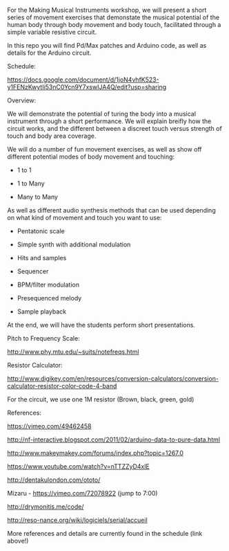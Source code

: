 For the Making Musical Instruments workshop, we will present a short series of movement exercises that demonstate the musical potential of the human body through body movement and body touch, facilitated through a simple variable resistive circuit.

In this repo you will find Pd/Max patches and Arduino code, as well as details for the Arduino circuit.

Schedule: 

https://docs.google.com/document/d/1joN4vhfK523-y1FENzKwytIi53nC0Ycn9Y7xswIJA4Q/edit?usp=sharing

Overview:

We will demonstrate the potential of turing the body into a musical instrument through a short performance. We will explain breifly how the circuit works, and the different between a discreet touch versus strength of touch and body area coverage. 

We will do a number of fun movement exercises, as well as show off different potential modes of body movement and touching: 

- 1 to 1

- 1 to Many

- Many to Many

As well as different audio synthesis methods that can be used depending on what kind of movement and touch you want to use:

- Pentatonic scale

- Simple synth with additional modulation

- Hits and samples

- Sequencer

- BPM/filter modulation

- Presequenced melody

- Sample playback

At the end, we will have the students perform short presentations.

Pitch to Frequency Scale: 

http://www.phy.mtu.edu/~suits/notefreqs.html

Resistor Calculator:

http://www.digikey.com/en/resources/conversion-calculators/conversion-calculator-resistor-color-code-4-band

For the circuit, we use one 1M resistor (Brown, black, green, gold)

References:

https://vimeo.com/49462458

http://nf-interactive.blogspot.com/2011/02/arduino-data-to-pure-data.html

http://www.makeymakey.com/forums/index.php?topic=1267.0

https://www.youtube.com/watch?v=nTTZZyD4xlE

http://dentakulondon.com/ototo/

Mizaru - https://vimeo.com/72078922 (jump to 7:00)

http://drymonitis.me/code/

http://reso-nance.org/wiki/logiciels/serial/accueil

More references and details are currently found in the schedule (link above!)

